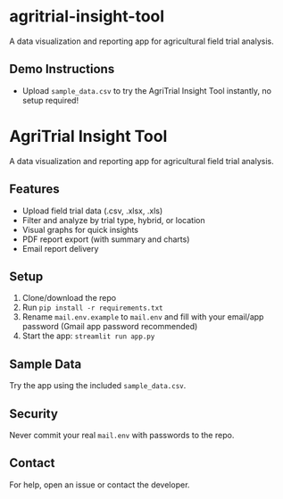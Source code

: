 # agritrial-insight-tool
A data visualization and reporting app for agricultural field trial analysis.
## Demo Instructions

- Upload `sample_data.csv` to try the AgriTrial Insight Tool instantly, no setup required!


# AgriTrial Insight Tool

A data visualization and reporting app for agricultural field trial analysis.

## Features

- Upload field trial data (.csv, .xlsx, .xls)
- Filter and analyze by trial type, hybrid, or location
- Visual graphs for quick insights
- PDF report export (with summary and charts)
- Email report delivery

## Setup

1. Clone/download the repo
2. Run `pip install -r requirements.txt`
3. Rename `mail.env.example` to `mail.env` and fill with your email/app password (Gmail app password recommended)
4. Start the app: `streamlit run app.py`

## Sample Data

Try the app using the included `sample_data.csv`.

## Security

Never commit your real `mail.env` with passwords to the repo.

## Contact

For help, open an issue or contact the developer.
